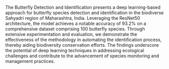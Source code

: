 The Butterfly Detection and Identification presents a deep learning-based approach for butterfly species detection and identification in the biodiverse Sahyadri region of Maharashtra, India. Leveraging the ResNet50 architecture, the model achieves a notable accuracy of 93.2% on a comprehensive dataset comprising 100 butterfly species. Through extensive experimentation and evaluation, we demonstrate the effectiveness of the methodology in automating the identification process, thereby aiding biodiversity conservation efforts. The findings underscore the potential of deep learning techniques in addressing ecological challenges and contribute to the advancement of species monitoring and management practices.
